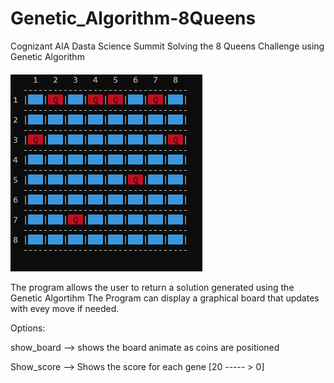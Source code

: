 # Genetic_Algorithm-8Queens
Cognizant AIA Dasta Science Summit
Solving the 8 Queens Challenge using Genetic Algorithm

![alt text](https://github.com//calvinwynne/Genetic_Algorithm-8Queens/blob/master/Images/training.gif?raw=true)

The program allows the user to return a solution generated using the Genetic Algortihm
The Program can display a graphical board that updates with evey move if needed.

Options: 

show_board --> shows the board animate as coins are positioned

Show_score --> Shows the score for each gene [20 ----- > 0]
